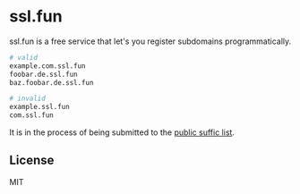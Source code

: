 # ssl.fun

ssl.fun is a free service that let's you register subdomains programmatically.


```bash
# valid
example.com.ssl.fun
foobar.de.ssl.fun
baz.foobar.de.ssl.fun

# invalid
example.ssl.fun
com.ssl.fun
```

It is in the process of being submitted to the [public suffic list](https://publicsuffix.org/).



## License

MIT